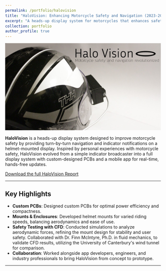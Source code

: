 ```yaml
---
permalink: /portfolio/halovision  
title: "HaloVision: Enhancing Motorcycle Safety and Navigation (2023-2024)"  
excerpt: "A heads-up display system for motorcycles that enhances safety with real-time navigation and indicator notifications."  
collection: portfolio  
author_profile: true  
---
```


![HaloVision Display](/images/HV_top.jpg)

**HaloVision** is a heads-up display system designed to improve motorcycle safety by providing turn-by-turn navigation and indicator notifications on a helmet-mounted display. Inspired by personal experiences with motorcycle safety, HaloVision evolved from a simple indicator broadcaster into a full display system with custom-designed PCBs and a mobile app for real-time, hands-free updates.

[Download the full HaloVision Report](/files/HaloVisionReportFull.pdf)


---

## Key Highlights

- **Custom PCBs**: Designed custom PCBs for optimal power efficiency and compactness.
- **Mounts & Enclosures**: Developed helmet mounts for varied riding speeds, balancing aerodynamics and ease of use.
- **Safety Testing with CFD**: Conducted simulations to analyze aerodynamic forces, refining the mount design for stability and user safety. Collaborated with Dr. Finn McIntyre, Ph.D. in fluid mechanics, to validate CFD results, utilizing the University of Canterbury's wind tunnel for comparison.
- **Collaboration**: Worked alongside app developers, engineers, and industry professionals to bring HaloVision from concept to prototype.

---


